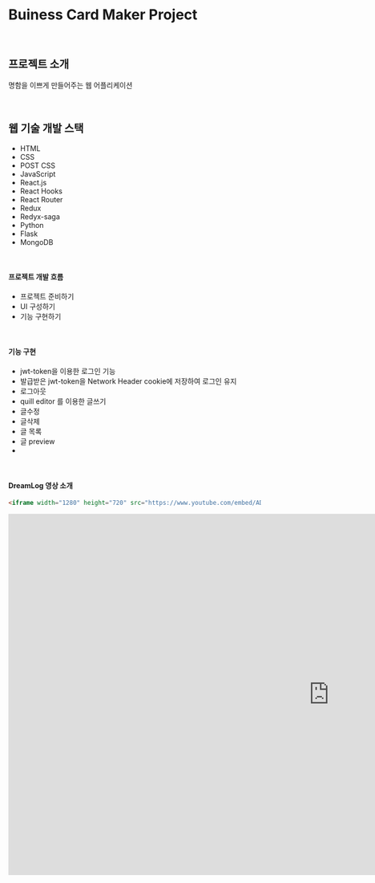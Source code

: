# Buiness Card Maker Project

<br />

## 프로젝트 소개
명함을 이쁘게 만들어주는 웹 어플리케이션

<br />

## 웹 기술 개발 스택
- HTML
- CSS
- POST CSS
- JavaScript
- React.js
- React Hooks
- React Router
- Redux
- Redyx-saga
- Python
- Flask
- MongoDB

<br />

#### 프로젝트 개발 흐름
- 프로젝트 준비하기
- UI 구성하기
- 기능 구현하기
  
<br />

#### 기능 구현
- jwt-token을 이용한 로그인 기능 
- 발급받은 jwt-token을 Network Header cookie에 저장하여 로그인 유지
- 로그아웃
- quill editor 를 이용한 글쓰기  
- 글수정
- 글삭제
- 글 목록
- 글 preview
- 
<br />

#### DreamLog 영상 소개
```markdown
<iframe width="1280" height="720" src="https://www.youtube.com/embed/AD-Jm-rhIcs" frameborder="0" allow="accelerometer; autoplay; clipboard-write; encrypted-media; gyroscope; picture-in-picture" allowfullscreen></iframe>
```
<iframe width="1280" height="720" src="https://www.youtube.com/embed/AD-Jm-rhIcs" frameborder="0" allow="accelerometer; autoplay; clipboard-write; encrypted-media; gyroscope; picture-in-picture" allowfullscreen></iframe>